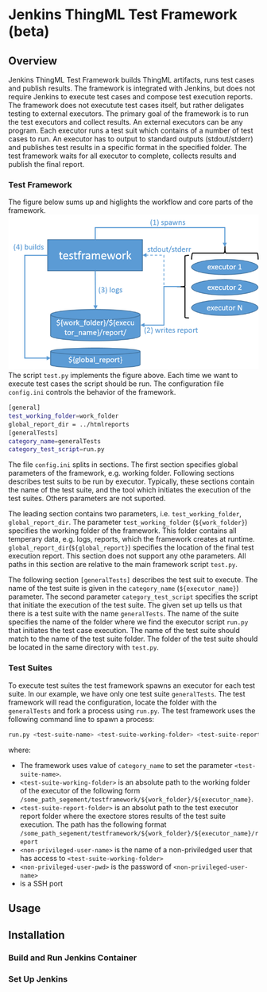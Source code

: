 # Jenkins ThingML Test Framework (beta)
## Overview
Jenkins ThingML Test Framework builds ThingML artifacts, runs test cases and publish results. The framework is integrated with Jenkins, but does not require Jenkins to execute test cases and compose test execution reports. The framework does not executute test cases itself, but rather deligates testing to external executors. The primary goal of the framework is to run the test executors and collect results. An external executors can be any program. Each executor runs a test suit which contains of a number of test cases to run. An executor has to output to standard outputs (stdout/stderr) and publishes test results in a specific format in the specified folder. The test framework waits for all executor to complete, collects results and publish the final report.
### Test Framework
The figure below sums up and higlights the workflow and core parts of the framework.
![Alt text](docs/overview.png "Workflow and core components")
The script `test.py` implements the figure above. Each time we want to execute test cases the script should be run. The configuration file `config.ini` controls the behavior of the framework.
```sh
[general]
test_working_folder=work_folder
global_report_dir = ../htmlreports
[generalTests]
category_name=generalTests
category_test_script=run.py
```
The file `config.ini` splits in sections. The first section specifies global parameters of the framework, e.g. working folder. Following sections describes test suits to be run by executor. Typically, these sections contain the name of the test suite, and the tool which initiates the execution of the test suites. Others parameters are not suported.

The leading section contains two parameters, i.e. `test_working_folder`, `global_report_dir`. The parameter `test_working_folder` (`${work_folder}`) specifies the working folder of the framework. This folder contains all temperary data, e.g. logs, reports, which the framework creates at runtime. `global_report_dir`(`${global_report}`) specifies the location of the final test execution report. This section does not support any othe parameters. All paths in this section are relative to the main framework script `test.py`.

The following section `[generalTests]` describes the test suit to execute. The name of the test suite is given in the `category_name` (`${executor_name}`) parameter. The second parameter `category_test_script` specifies the script that initiate the execution of the test suite. The given set up tells us that there is a test suite with the name `generalTests`. The name of the suite specifies the name of the folder where we find the executor script `run.py` that initiates the test case execution. The name of the test suite should match to the name of the test suite folder. The folder of the test suite should be located in the same directory with `test.py`. 

### Test Suites
To execute test suites the test framework spawns an executor for each test suite. In our example, we have only one test suite `generalTests`. The test framework will read the configuration, locate the folder with the `generalTests` and fork a process using `run.py`. The test framework uses the following command line to spawn a process:
```sh
run.py <test-suite-name> <test-suite-working-folder> <test-suite-report-folder> <non-privileged-user-name> <non-privileged-user-pwd> <ssh-port>  
```
where:
 -   The framework uses value of `category_name` to set the parameter `<test-suite-name>`.
 - `<test-suite-working-folder>` is an absolute path to the working folder of the executor of the following form `/some_path_segement/testframework/${work_folder}/${executor_name}`.
 - `<test-suite-report-folder>` is an absolut path to the test executor report folder where the exectore stores results of the test suite execution. The path has the following format `/some_path_segement/testframework/${work_folder}/${executor_name}/report`
 - `<non-privileged-user-name>` is the name of a non-priviledged user that has access to `<test-suite-working-folder>`
 - `<non-privileged-user-pwd>` is the password of `<non-privileged-user-name>`
 - <ssh-port> is a SSH port

## Usage
## Installation
### Build and Run Jenkins Container
### Set Up Jenkins